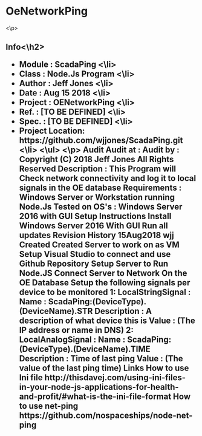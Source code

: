 ﻿<h1>OeNetworkPing</h1>
<\p>
<h2>Info<\h2>
<ul>
	<li>Module    : ScadaPing <\li>
	<li>Class     : Node.Js Program <\li>
	<li>Author    : Jeff Jones <\li>
	<li>Date      : Aug 15 2018 <\li>
	<li>Project   : OENetworkPing <\li>
	<li>Ref.      : [TO BE DEFINED] <\li>
	<li>Spec.     : [TO BE DEFINED] <\li>
	<li>Project Location: https://github.com/wjjones/ScadaPing.git <\li>
<\ul>
<\p>
Audit
	Audit at  :
	Audit by  :
Copyright (C)
	2018 Jeff Jones
	All Rights Reserved
Description :
	This Program will Check network connectivity and log it to local signals in the OE database 
Requirements :
	Windows Server or Workstation running Node.Js
Tested on OS's :
	Windows Server 2016 with GUI
Setup Instructions
	Install Windows Server 2016 With GUI
	Run all updates
Revision History
	15Aug2018 wjj	Created
		Created Server to work on as VM
		Setup Visual Studio to connect and use Github Repository
		Setup Server to Run Node.JS
		Connect Server to Network
		On the OE Database Setup the following signals per device to be monitored
	1: LocalStringSignal : 
		Name : ScadaPing:(DeviceType).(DeviceName).STR
		Description : A description of what device this is
		Value : (The IP address or name in DNS)
	2: LocalAnalogSignal :
		Name : ScadaPing:(DeviceType).(DeviceName).TIME
		Description : Time of last ping
		Value : (The value of the last ping time)
Links
	How to use Ini file
		http://thisdavej.com/using-ini-files-in-your-node-js-applications-for-health-and-profit/#what-is-the-ini-file-format
	How to use net-ping
		https://github.com/nospaceships/node-net-ping


